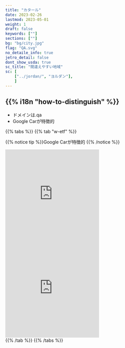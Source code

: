 ```yaml
---
title: "カタール"
date: 2023-02-26
lastmod: 2023-05-01
weight: 1
draft: false
keywords: [""]
sections: [""]
bg: "bg/city.jpg"
flag: "QA.svg"
no_detaile_info: true
jetro_detail: false
dont_show_usda: true
sc_title: "間違えやすい地域"
sc: [
    ["../jordan/", "ヨルダン"],
    ]
---
```


<div class="main-desciption country-description">
    <h2 class="section-title">{{% i18n "how-to-distinguish" %}}</h2>
    <ul class="rule-list">
        <li>ドメインは<span class="quiz">.qa</span></li>
        <li>Google Carが特徴的</li>
    </ul>
</div>

{{% tabs  %}}
{{% tab "w-etf" %}}

{{% notice tip %}}Google Carが特徴的
{{% /notice %}}
<div class="googlemap-if">
<iframe src="https://www.google.com/maps/embed?pb=!4v1683473947966!6m8!1m7!1sm_0E-7kek0LrHoCF3cdgww!2m2!1d25.32439776170388!2d51.35162769639718!3f234.98201383858378!4f-9.45521832245636!5f0.7820865974627469" width="295" height="295" style="border:0;" allowfullscreen="" loading="lazy" referrerpolicy="no-referrer-when-downgrade"></iframe>
<iframe src="https://www.google.com/maps/embed?pb=!4v1683473983781!6m8!1m7!1s4UZidsOBzbqQlKBk80HrNw!2m2!1d25.32434156037623!2d51.35193420751128!3f235.20532735970977!4f7.362760259464579!5f3.325193203789971" width="295" height="295" style="border:0;" allowfullscreen="" loading="lazy" referrerpolicy="no-referrer-when-downgrade"></iframe>
</div>
{{% /tab %}}
{{% /tabs  %}}